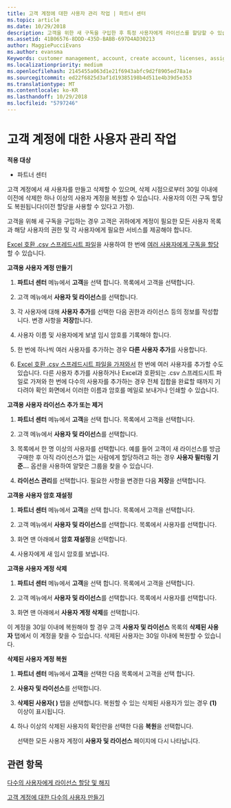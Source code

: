 ```yaml
---
title: 고객 계정에 대한 사용자 관리 작업 | 파트너 센터
ms.topic: article
ms.date: 10/29/2018
description: 고객을 위한 새 구독을 구입한 후 특정 사용자에게 라이선스를 할당할 수 있습니다.
ms.assetid: 41B06576-8DDD-435D-BABB-697D4AD30213
author: MaggiePucciEvans
ms.author: evansma
Keywords: customer management, account, create account, licenses, assign license, user management, password, reset password, change password
ms.localizationpriority: medium
ms.openlocfilehash: 2145455a063d1e21f6943abfc9d2f8905ed78a1e
ms.sourcegitcommit: ed22f6825d3af1d19385198b4d511e4b39d5e353
ms.translationtype: MT
ms.contentlocale: ko-KR
ms.lasthandoff: 10/29/2018
ms.locfileid: "5797246"
---
```

# <a name="user-management-tasks-for-customer-accounts"></a>고객 계정에 대한 사용자 관리 작업

**적용 대상**

-  파트너 센터



고객 계정에서 새 사용자를 만들고 삭제할 수 있으며, 삭제 시점으로부터 30일 이내에 이전에 삭제한 하나 이상의 사용자 계정을 복원할 수 있습니다. 사용자의 이전 구독 할당도 복원됩니다(이전 할당을 사용할 수 있다고 가정).

고객을 위해 새 구독을 구입하는 경우 고객은 귀하에게 계정이 필요한 모든 사용자 목록과 해당 사용자의 권한 및 각 사용자에게 필요한 서비스를 제공해야 합니다.  

[Excel 호환 .csv 스프레드시트 파일](adding-multiple-users-to-a-customer-account.md)을 사용하여 한 번에 [여러 사용자에게 구독을 할당](bulk-license-provisioning-for-multiple-users.md)할 수 있습니다.

<a href="" id="createuseraccounts"></a>
**고객용 사용자 계정 만들기**

1.  **파트너 센터** 메뉴에서 **고객**을 선택 합니다. 목록에서 고객을 선택합니다.

2.  고객 메뉴에서 **사용자 및 라이선스**를 선택합니다.

3.  각 사용자에 대해 **사용자 추가**를 선택한 다음 권한과 라이선스 등의 정보를 작성합니다. 변경 사항을 **저장**합니다.

4.  사용자 이름 및 사용자에게 보낼 임시 암호를 기록해야 합니다. 

5.  한 번에 하나씩 여러 사용자를 추가하는 경우 **다른 사용자 추가**를 사용합니다. 

6. [Excel 호환 .csv 스프레드시트 파일을 가져와서](adding-multiple-users-to-a-customer-account.md) 한 번에 여러 사용자를 추가할 수도 있습니다. 다른 사용자 추가를 사용하거나 Excel과 호환되는 .csv 스프레드시트 파일로 가져와 한 번에 다수의 사용자를 추가하는 경우 전체 집합을 완료할 때까지 기다려야 확인 화면에서 이러한 이름과 암호를 메일로 보내거나 인쇄할 수 있습니다.

<a href="" id="userlicensing"></a>
**고객용 사용자 라이선스 추가 또는 제거**

1.  **파트너 센터** 메뉴에서 **고객**을 선택 합니다. 목록에서 고객을 선택합니다.

2.  고객 메뉴에서 **사용자 및 라이선스**를 선택합니다.

3.  목록에서 한 명 이상의 사용자를 선택합니다. 예를 들어 고객이 새 라이선스를 방금 구매한 후 아직 라이선스가 없는 사람에게 할당하려고 하는 경우 **사용자 필터링 기준...** 옵션을 사용하여 알맞은 그룹을 찾을 수 있습니다.

4.  **라이선스 관리**를 선택합니다. 필요한 사항을 변경한 다음 **저장**을 선택합니다.

<a href="" id="resetpassword"></a>
**고객용 사용자 암호 재설정**

1.  **파트너 센터** 메뉴에서 **고객**을 선택 합니다. 목록에서 고객을 선택합니다.

2.  고객 메뉴에서 **사용자 및 라이선스**를 선택합니다. 목록에서 사용자를 선택합니다.

3.  화면 맨 아래에서 **암호 재설정**을 선택합니다. 

4.  사용자에게 새 임시 암호를 보냅니다.

<a href="" id="deleteuseraccounts"></a>
**고객용 사용자 계정 삭제**

1.  **파트너 센터** 메뉴에서 **고객**을 선택 합니다. 목록에서 고객을 선택합니다.

2.  고객 메뉴에서 **사용자 및 라이선스**를 선택합니다. 목록에서 사용자를 선택합니다.

3.  화면 맨 아래에서 **사용자 계정 삭제**를 선택합니다.

이 계정을 30일 이내에 복원해야 할 경우 고객 **사용자 및 라이선스** 목록의 **삭제된 사용자** 탭에서 이 계정을 찾을 수 있습니다. 삭제된 사용자는 30일 이내에 복원할 수 있습니다.

<a href="" id="restoreuseraccounts"></a>
**삭제된 사용자 계정 복원**

1.  **파트너 센터** 메뉴에서 **고객**을 선택한 다음 목록에서 고객을 선택 합니다.

2.  **사용자 및 라이선스**를 선택합니다.

3.  **삭제된 사용자( )** 탭을 선택합니다. 복원할 수 있는 삭제된 사용자가 있는 경우 **(1)** 이상이 표시됩니다.

4.  하나 이상의 삭제된 사용자의 확인란을 선택한 다음 **복원**을 선택합니다.

    선택한 모든 사용자 계정이 **사용자 및 라이선스** 페이지에 다시 나타납니다.

## <a name="related-topics"></a>관련 항목


[다수의 사용자에게 라이선스 할당 및 해지](bulk-license-provisioning-for-multiple-users.md)

[고객 계정에 대한 다수의 사용자 만들기](adding-multiple-users-to-a-customer-account.md)

 

 




